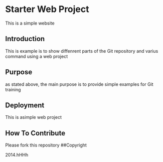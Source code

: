 # Starter Web Project
This is a simple website
## Introduction
This is example is to show diffenrent parts of the Git repository and varius command using a web project
## Purpose
as stated above, the main purpose is to provide simple examples for Git training
## Deployment
This is asimple web project
## How To Contribute
Please fork this repository
##Copyright

2014.hHHh